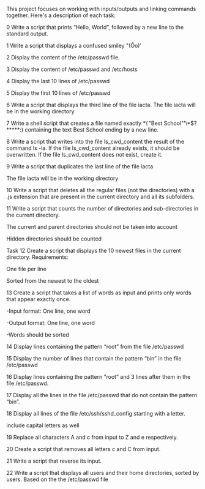 This project focuses on working with inputs/outputs and linking commands together. Here's a description of each task:



 0 Write a script that prints “Hello, World”, followed by a new line to the standard output.

 1 Write a script that displays a confused smiley "(Ôo)'

 2 Display the content of the /etc/passwd file.

 3 Display the content of /etc/passwd and /etc/hosts

4 Display the last 10 lines of /etc/passwd

 5 Display the first 10 lines of /etc/passwd

 6 Write a script that displays the third line of the file iacta. The file iacta will be in the working directory



 7 Write a shell script that creates a file named exactly  \*\\'"Best School"\'\\*$\?\*\*\*\*\*:) containing the text Best School ending by a new line.



 8 Write a script that writes into the file ls_cwd_content the result of the command ls -la. If the file ls_cwd_content already exists, it should be overwritten. If the file ls_cwd_content does not exist, create it.



 9 Write a script that duplicates the last line of the file iacta

The file iacta will be in the working directory



10 Write a script that deletes all the regular files (not the directories) with a .js extension that are present in the current directory and all its subfolders.



 11 Write a script that counts the number of directories and sub-directories in the current directory.



The current and parent directories should not be taken into account

Hidden directories should be counted

Task 12 Create a script that displays the 10 newest files in the current directory. Requirements:

One file per line

Sorted from the newest to the oldest

 13 Create a script that takes a list of words as input and prints only words that appear exactly once.



-Input format: One line, one word

-Output format: One line, one word

-Words should be sorted



 14 Display lines containing the pattern “root” from the file /etc/passwd



 15 Display the number of lines that contain the pattern “bin” in the file /etc/passwd



 16 Display lines containing the pattern “root” and 3 lines after them in the file /etc/passwd.

 17 Display all the lines in the file /etc/passwd that do not contain the pattern “bin”.



 18 Display all lines of the file /etc/ssh/sshd_config starting with a letter.



include capital letters as well

 19 Replace all characters A and c from input to Z and e respectively.



 20 Create a script that removes all letters c and C from input.

 21 Write a script that reverse its input.



 22 Write a script that displays all users and their home directories, sorted by users. Based on the the /etc/passwd file
